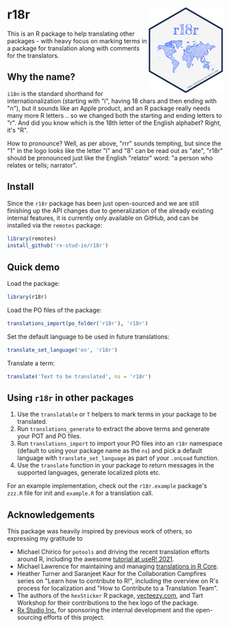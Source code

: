 # r18r <img src="man/figures/logo.png" align="right" height="200" style="float:right; height:200px;" />

This is an R package to help translating other packages - with heavy focus on marking terms in a package for translation along with comments for the translators.

## Why the name?

`i18n` is the standard shorthand for internationalization (starting with "i", having 18 chars and then ending with "n"), but it sounds like an Apple product, and an R package really needs many more R letters .. so we changed both the starting and ending letters to "r". And did you know which is the 18th letter of the English alphabet? Right, it's "R".

How to pronounce? Well, as per above, "rrr" sounds tempting, but since the "1" in the logo looks like the letter "l" and "8" can be read out as "ate", "r18r" should be pronounced just like the English "relator" word: "a person who relates or tells; narrator".

## Install

Since the `r18r` package  has been just open-sourced and we are still finishing up the API changes due to generalization of the already existing internal features, it is currently only available on GitHub, and can be installed via the `remotes` package:

```r
library(remotes)
install_github('rx-stud-io/r18r')
```

## Quick demo

Load the package:

```r
library(r18r)
```

Load the PO files of the package:

```r
translations_import(po_folder('r18r'), 'r18r')
```

Set the default language to be used in future translations:

```r
translate_set_language('en', 'r18r')
```

Translate a term:

```r
translate('Text to be translated', ns = 'r18r')
```

## Using `r18r` in other packages

1. Use the `translatable` or `T` helpers to mark terms in your package to be translated.
2. Run `translations_generate` to extract the above terms and generate your POT and PO files.
3. Run `translations_import` to import your PO files into an `r18r` namespace (default to using your package name as the `ns`) and pick a default language with `translate_set_language` as part of your `.onLoad` function.
4. Use the `translate` function in your package to return messages in the supported languages, generate localized plots etc.

For an example implementation, check out the `r18r.example` package's `zzz.R` file for init and `example.R` for a translation call.

## Acknowledgements

This package was heavily inspired by previous work of others, so expressing my gratitude to

* Michael Chirico for `potools` and driving the recent translation efforts around R, including the awesome [tutorial at useR! 2021](https://contributor.r-project.org/translating-r-to-your-language/).
* Michael Lawrence for maintaining and managing [translations in R Core](https://translation.r-project.org/).
* Heather Turner and Saranjeet Kaur for the Collaboration Campfires series on "Learn how to contribute to R!", including the overview on R's process for localization and "How to Contribute to a Translation Team".
* The authors of the `hexSticker` R package, [vecteezy.com](https://www.vecteezy.com/vector-art/3001221-freehand-world-map-sketch-on-white-background), and Tart Workshop for their contributions to the hex logo of the package.
* [Rx Studio Inc.](https://rx.studio) for sponsoring the internal development and the open-sourcing efforts of this project.
